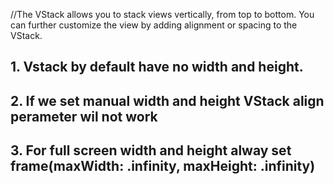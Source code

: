 
//The VStack allows you to stack views vertically, from top to bottom. You can further customize the view by adding alignment or spacing to the VStack.


## 1. Vstack by default have no width and height.

## 2. If we set manual width and height VStack align perameter wil not work

## 3. For full screen width and height alway set frame(maxWidth: .infinity, maxHeight: .infinity)
